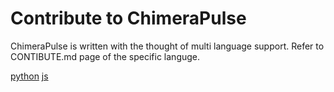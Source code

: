 # Contribute to ChimeraPulse

ChimeraPulse is written with the thought of multi language support. Refer to CONTIBUTE.md page of the specific languge.

[python](./py/CONTRIBUTE.md)
[js](./js/CONTRIBUTE.md)
